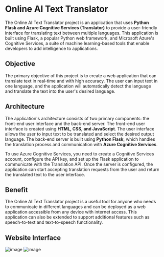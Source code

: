 # Online AI Text Translator

The Online AI Text Translator project is an application that uses **Python Flask and Azure Cognitive Services (Translator)** to provide a user-friendly interface for translating text between multiple languages. This application is built using Flask, a popular Python web framework, and Microsoft Azure's Cognitive Services, a suite of machine learning-based tools that enable developers to add intelligence to applications.

## Objective
The primary objective of this project is to create a web application that can translate text in real-time and with high accuracy. The user can input text in one language, and the application will automatically detect the language and translate the text into the user's desired language.

##  Architecture
The application's architecture consists of two primary components: the front-end user interface and the back-end server. The front-end user interface is created using **HTML, CSS, and JavaScript**. The user interface allows the user to input text to be translated and select the desired output language. The back-end server is built using **Python Flask**, which handles the translation process and communication with **Azure Cognitive Services**.

To use Azure Cognitive Services, you need to create a Cognitive Services account, configure the API key, and set up the Flask application to communicate with the Translation API. Once the server is configured, the application can start accepting translation requests from the user and return the translated text to the user interface.

## Benefit
The Online AI Text Translator project is a useful tool for anyone who needs to communicate in different languages and can be deployed as a web application accessible from any device with internet access. This application can also be extended to support additional features such as speech-to-text and text-to-speech functionality.


## Website Interface
![image](https://github.com/samipak458/Online-AI-Text-Translator/assets/52650290/243bf03c-adbd-47bd-af84-958451decf1b)
![image](https://github.com/samipak458/Online-AI-Text-Translator/assets/52650290/2f970ba4-2af1-46de-82ca-0ac2630e79f7)
